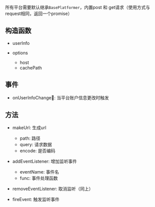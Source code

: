 所有平台需要默认继承`BasePlatformer`，内置post 和 get请求（使用方式与request相同，返回一个promise）

## 构造函数

  - userInfo
  - options

    - host
    - cachePath

## 事件

  - onUserInfoChange: 当平台账户信息更改时触发

## 方法

  - makeUrl: 生成url
    
    - path: 路径
    - query: 请求数据
    - encode: 是否编码
  
  - addEventListener: 增加监听事件

    - eventName: 事件名
    - func: 事件处理函数
  
  - removeEventListener: 取消监听（同上）

  - fireEvent: 触发监听事件